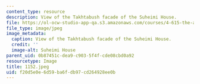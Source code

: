 ```yaml
---
content_type: resource
description: View of the Takhtabush facade of the Suheimi House.
file: https://ol-ocw-studio-app-qa.s3.amazonaws.com/courses/4-615-the-architecture-of-cairo-spring-2002/f20d5e0e6d59ba6fdb97cd264928ee0b_1152.jpeg
file_type: image/jpeg
image_metadata:
  caption: View of the Takhtabush facade of the Suheimi House.
  credit: ''
  image-alt: Suheimi House
parent_uid: 0b87451c-dea9-c903-5f4f-cde08cbd0a92
resourcetype: Image
title: 1152.jpeg
uid: f20d5e0e-6d59-ba6f-db97-cd264928ee0b
---
```

